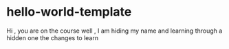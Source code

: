 # hello-world-template
Hi , you are on the course
well , I am hiding my name and learning through a hidden one
the changes to learn
